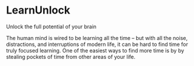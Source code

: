 # LearnUnlock
Unlock the full potential of your brain

The human mind is wired to be learning all the time – but with all the noise, distractions, and interruptions of modern life, it can be hard to find time for truly focused learning. One of the easiest ways to find more time is by by stealing pockets of time from other areas of your life.
